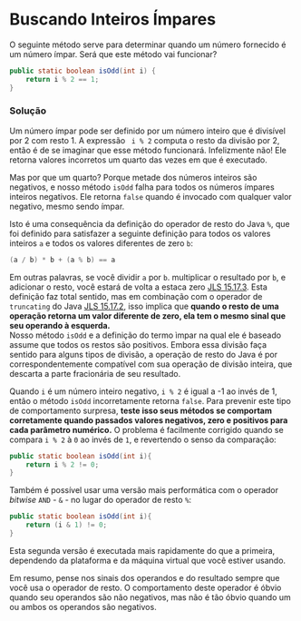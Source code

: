 # Buscando Inteiros Ímpares 

O seguinte método serve para determinar quando um número fornecido é um número ímpar. Será que este método vai funcionar?

```java
public static boolean isOdd(int i) {
	return i % 2 == 1;
}
```

### Solução 

Um número ímpar pode ser definido por um número inteiro que é divisível por 2 com resto 1. A expressão ` i % 2` computa o resto da divisão por 2, então é de se imaginar que esse método funcionará. Infelizmente não! Ele retorna valores incorretos um quarto das vezes em que é executado.

Mas por que um quarto? Porque metade dos números inteiros são negativos, e nosso método `isOdd` falha para todos os números ímpares inteiros negativos. Ele retorna `false` quando é invocado com qualquer valor negativo, mesmo sendo ímpar.

Isto é uma consequência da definição do operador de resto do Java `%`, que foi definido para satisfazer a seguinte definição para todos os valores inteiros `a` e todos os valores diferentes de zero `b`:

```java
(a / b) * b + (a % b) == a
```

Em outras palavras, se você dividir `a` por `b`. multiplicar o resultado por `b`, e adicionar o resto, você estará de volta a estaca zero [JLS 15.17.3](https://docs.oracle.com/javase/specs/jls/se7/html/jls-15.html#jls-15.17.3). Esta definição faz total sentido, mas em combinação com o operador de `truncating` do Java [JLS 15.17.2](https://docs.oracle.com/javase/specs/jls/se7/html/jls-15.html#jls-15.17.2), isso implica que **quando o resto de uma operação retorna um valor diferente de zero, ela tem o mesmo sinal que seu operando à esquerda.**  
Nosso método `isOdd` e a definição do termo ìmpar na qual ele é baseado assume que todos os restos são positivos. Embora essa divisão faça sentido para alguns tipos de divisão, a operação de resto do Java é por correspondentemente compatível com sua operação de divisão inteira, que descarta a parte fracionária de seu resultado.

Quando `i` é um número inteiro negativo, `i % 2` é igual a -1 ao invés de 1, então o método `isOdd` incorretamente retorna `false`. Para prevenir este tipo de comportamento surpresa, **teste isso seus métodos se comportam corretamente quando passados ​​valores negativos, zero e positivos para cada parâmetro numérico.** O problema é facilmente corrigido quando se compara `i % 2` à `0` ao invés de `1`, e revertendo o senso da comparação: 

```java
public static boolean isOdd(int i){
	return i % 2 != 0;
}
```

Também é possível usar uma versão mais performática com o operador *bitwise* `AND` - `&` - no lugar do operador de resto `%`: 

```java
public static boolean isOdd(int i){
	return (i & 1) != 0;
}
```

Esta segunda versão é executada mais rapidamente do que a primeira, dependendo da plataforma e da máquina virtual que você estiver usando.

Em resumo, pense nos sinais dos operandos e do resultado sempre que você usa o operador de resto. O comportamento deste operador é óbvio quando seu operandos são não negativos, mas não é tão óbvio quando um ou ambos os operandos são negativos.




